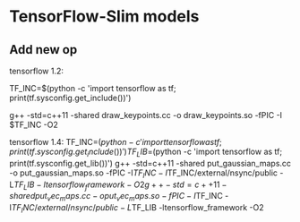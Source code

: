 # TensorFlow-Slim models

## Add new op

tensorflow 1.2:

TF_INC=$(python -c 'import tensorflow as tf; print(tf.sysconfig.get_include())')

g++ -std=c++11 -shared draw_keypoints.cc -o draw_keypoints.so -fPIC -I $TF_INC -O2

tensorflow 1.4:
TF_INC=$(python -c 'import tensorflow as tf; print(tf.sysconfig.get_include())')
TF_LIB=$(python -c 'import tensorflow as tf; print(tf.sysconfig.get_lib())')
g++ -std=c++11 -shared put_gaussian_maps.cc -o put_gaussian_maps.so -fPIC -I$TF_INC -I$TF_INC/external/nsync/public -L$TF_LIB -ltensorflow_framework -O2
g++ -std=c++11 -shared put_vec_maps.cc -o put_vec_maps.so -fPIC -I$TF_INC -I$TF_INC/external/nsync/public -L$TF_LIB -ltensorflow_framework -O2
